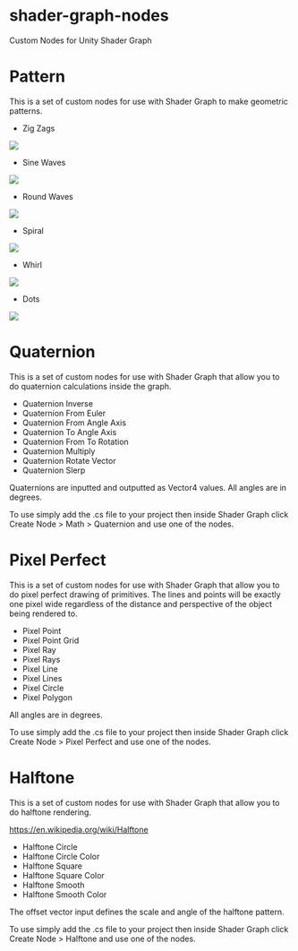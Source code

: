 # shader-graph-nodes

Custom Nodes for Unity Shader Graph
# Pattern

This is a set of custom nodes for use with Shader Graph to make geometric patterns.

- Zig Zags

![](https://media.giphy.com/media/dtC1zxTtibhfVjzsgN/giphy.gif)
- Sine Waves

![](https://media.giphy.com/media/C8ClFsLJibZ5H1CXac/giphy.gif)
- Round Waves

![](https://media.giphy.com/media/nDVfd6ko6aZkHD3Uef/giphy.gif)
- Spiral

![](https://media.giphy.com/media/5t1Yo55UyjL4nuUWZS/giphy.gif)
- Whirl

![](https://media.giphy.com/media/pVR9GTqVrKLWCCz6Ew/giphy.gif)
- Dots

![](https://media.giphy.com/media/5eG2go6HvKhW73AUuO/giphy.gif)

# Quaternion

This is a set of custom nodes for use with Shader Graph that allow you to do quaternion calculations inside the graph.

- Quaternion Inverse
- Quaternion From Euler
- Quaternion From Angle Axis
- Quaternion To Angle Axis
- Quaternion From To Rotation
- Quaternion Multiply
- Quaternion Rotate Vector
- Quaternion Slerp

Quaternions are inputted and outputted as Vector4 values. All angles are in degrees.

To use simply add the .cs file to your project then inside Shader Graph click Create Node > Math > Quaternion and use one of the nodes.

# Pixel Perfect

This is a set of custom nodes for use with Shader Graph that allow you to do pixel perfect drawing of primitives. The lines and points will be exactly one pixel wide regardless of the distance and perspective of the object being rendered to.

- Pixel Point
- Pixel Point Grid
- Pixel Ray
- Pixel Rays
- Pixel Line
- Pixel Lines
- Pixel Circle
- Pixel Polygon

All angles are in degrees.

To use simply add the .cs file to your project then inside Shader Graph click Create Node > Pixel Perfect and use one of the nodes.

# Halftone

This is a set of custom nodes for use with Shader Graph that allow you to do halftone rendering.

https://en.wikipedia.org/wiki/Halftone

- Halftone Circle
- Halftone Circle Color
- Halftone Square
- Halftone Square Color
- Halftone Smooth
- Halftone Smooth Color

The offset vector input defines the scale and angle of the halftone pattern.

To use simply add the .cs file to your project then inside Shader Graph click Create Node > Halftone and use one of the nodes.
